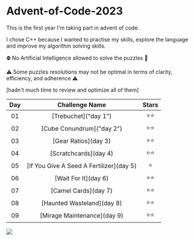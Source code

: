 # Advent-of-Code-2023
This is the first year I'm taking part in advent of code. 

I chose C++ because I wanted to practise my skills, explore the language and improve my algorithm solving skills.

⛔️ No Artificial Intelligence allowed to solve the puzzles 🙂

⚠️ Some puzzles resolutions may not be optimal in terms of clarity, efficiency, and adherence ⚠️

[hadn't much time to review and optimize all of them]

 Day | Challenge Name | Stars |
 :-:| :-: | :-: |
 01 | [Trebuchet]("day 1") | ⭐️⭐️ |
 02 | [Cube Conundrum]("day 2") | ⭐️⭐️ |
 03 | [Gear Ratios](day 3) | ⭐️⭐️ |
 04 | [Scratchcards](day 4) | ⭐️⭐️ |
 05 | [If You Give A Seed A Fertilizer](day 5) | ⭐️ |
 06 | [Wait For It](day 6) | ⭐️⭐️ |
 07 | [Camel Cards](day 7) | ⭐️⭐️ |
 08 | [Haunted Wasteland](day 8) | ⭐️⭐️ |
 09 | [Mirage Maintenance](day 9) | ⭐️⭐️ |

<p align="left">
  <a href="https://skillicons.dev">
    <img src="https://skillicons.dev/icons?i=cpp" />
  </a>
</p>
